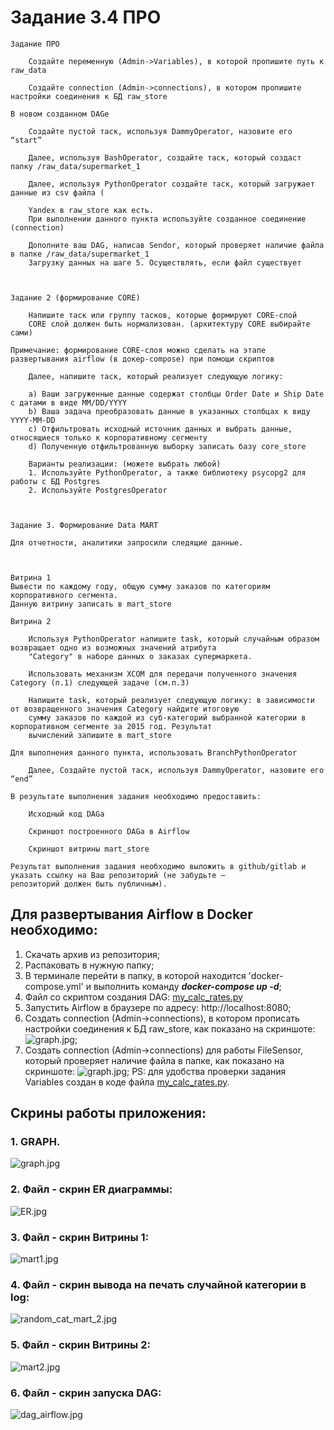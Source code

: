 # Задание 3.4 ПРО
```
Задание ПРО

    Создайте переменную (Admin->Variables), в которой пропишите путь к raw_data

    Создайте connection (Admin->connections), в котором пропишите настройки соединения к БД raw_store

В новом созданном DAGe

    Создайте пустой таск, используя DammyOperator, назовите его “start”

    Далее, используя BashOperator, создайте таск, который создаст папку /raw_data/supermarket_1

    Далее, используя PythonOperator создайте таск, который загружает данные из csv файла (

    Yandex в raw_store как есть.
    При выполнении данного пункта используйте созданное соединение (connection)

    Дополните ваш DAG, написав Sendor, который проверяет наличие файла в папке /raw_data/supermarket_1
    Загрузку данных на шаге 5. Осуществлять, если файл существует

 

Задание 2 (формирование CORE)

    Напишите таск или группу тасков, которые формируют CORE-слой
    CORE слой должен быть нормализован. (архитектуру CORE выбирайте сами)

Примечание: формирование CORE-слоя можно сделать на этапе развертывания airflow (в докер-compose) при помощи скриптов

    Далее, напишите таск, который реализует следующую логику:

    a) Ваши загруженные данные содержат столбцы Order Date и Ship Date с датами в виде MM/DD/YYYY
    b) Ваша задача преобразовать данные в указанных столбцах к виду YYYY-MM-DD
    c) Отфильтровать исходный источник данных и выбрать данные, относящиеся только к корпоративному сегменту
    d) Полученную отфильтрованную выборку записать базу core_store

    Варианты реализации: (можете выбрать любой)
    1. Используйте PythonOperator, а также библиотеку psycopg2 для работы с БД Postgres
    2. Используйте PostgresOperator

 

Задание 3. Формирование Data MART

Для отчетности, аналитики запросили следящие данные.

 

Витрина 1
Вывести по каждому году, общую сумму заказов по категориям корпоративного сегмента.
Данную витрину записать в mart_store

Витрина 2

    Используя PythonOperator напишите task, который случайным образом возвращает одно из возможных значений атрибута 
    "Category" в наборе данных о заказах супермаркета.

    Использовать механизм XCOM для передачи полученного значения Category (п.1) следующей задаче (см.п.3)

    Напишите task, который реализует следующую логику: в зависимости от возвращенного значения Category найдите итоговую
    сумму заказов по каждой из суб-категорий выбранной категории в корпоративном сегменте за 2015 год. Результат 
    вычислений запишите в mart_store

Для выполнения данного пункта, использовать BranchPythonOperator

    Далее, Создайте пустой таск, используя DammyOperator, назовите его “end”

В результате выполнения задания необходимо предоставить:

    Исходный код DAGa

    Скриншот построенного DAGa в Airflow

    Скриншот витрины mart_store

Результат выполнения задания необходимо выложить в github/gitlab и указать ссылку на Ваш репозиторий (не забудьте — 
репозиторий должен быть публичным).
```
## Для развертывания Airflow в Docker необходимо:
1. Скачать архив из репозитория;
2. Распаковать в нужную папку;
3. В терминале перейти в папку, в которой находится 'docker-compose.yml' и выполнить команду ***docker-compose up -d***;
4. Файл со скриптом создания DAG: [my_calc_rates.py](./airflow/dags/my_calc_rates.py)
5. Запустить Airflow в браузере по адресу: http://localhost:8080;
6. Создать connection (Admin->connections), в котором прописать настройки соединения к БД raw_store, как показано 
на скриншоте: ![graph.jpg](pictures/connection1.jpg);
7. Создать connection (Admin->connections) для работы FileSensor, который проверяет наличие файла в папке, как показано
на скриншоте: ![graph.jpg](pictures/connection2.jpg);
PS: для удобства проверки задания Variables создан в коде файла [my_calc_rates.py](./airflow/dags/my_calc_rates.py).

## Скрины работы приложения:

### 1. GRAPH.
![graph.jpg](pictures/GRAPH.jpg)

### 2. Файл - скрин ER диаграммы: 
![ER.jpg](pictures/test%20-%20public.bmp)

### 3. Файл - скрин Витрины 1: 
![mart1.jpg](pictures/mart1.jpg)

### 4. Файл - скрин вывода на печать случайной категории в log: 
![random_cat_mart_2.jpg](pictures/random_cat_mart_2.jpg)

### 5. Файл - скрин Витрины 2: 
![mart2.jpg](pictures/mart2.jpg)

### 6. Файл - скрин запуска DAG: 
![dag_airflow.jpg](pictures/dag_airflow.jpg)
